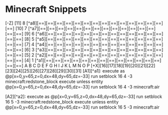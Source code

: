 # Minecraft Snippets
[-Z]
[11]    8 [^a8][==][==][==][==][==][==][==][==][==][==][==][==][==][==][==]
[10]    7 [^a7][==][==][==][==][==][==][==][==][==][==][==][==][==][==][==]
[9]     6 [^a6][==][==][==][==][==][==][==][==][==][==][==][==][==][==][==]
[8]     5 [^a5][==][==][==][==][==][==][==][==][==][==][==][==][==][==][==]
[7]     4 [^a4][==][==][==][==][==][==][==][==][==][==][==][==][==][==][==]
[6]     3 [^a3][==][==][==][==][==][==][==][==][==][==][==][==][==][==][==]
[5]     2 [^a2][==][==][==][==][==][==][==][==][==][==][==][==][==][==][==]
[4]     1 [^a1][==][==][==][==][==][==][==][==][==][==][==][==][==][==][==]
           A   B   C   D   E   F   G   H   I   J   K   L   M   N   O   P
      [+X][16][17][18][19][20][21][22][23][24][25][26][27][28][29][30][31]
[A1][^a1]:
    execute as @p[x=0,y=65,z=0,dx=48,dy=65,dz=-33] run setblock 16 4 -3 minecraft:redstone_block
    execute unless entity @p[x=0,y=65,z=0,dx=48,dy=65,dz=-33] run setblock 16 4 -3 minecraft:air

[A2][^a2]:
    execute as @p[x=0,y=65,z=0,dx=48,dy=65,dz=-33] run setblock 16 5 -3 minecraft:redstone_block
    execute unless entity @p[x=0,y=65,z=0,dx=48,dy=65,dz=-33] run setblock 16 5 -3 minecraft:air